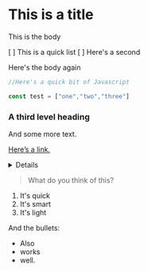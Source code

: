 # This is a title

This is the body

[ ] This is a quick list
[ ] Here's a second

Here's the body again

```javascript
//Here's a quick bit of Javascript

const test = ["one","two","three"]
```

### A third level heading

And some more text.

[Here’s a link.](https://www.bbc.com)

<details>This is really nice.</details>

> What do you think of this?

1. It's quick
2. It's smart
3. It's light

And the bullets:

* Also
* works
* well.
